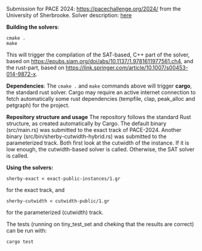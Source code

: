 Submission for PACE 2024: https://pacechallenge.org/2024/ from the University of Sherbrooke. Solver description: [here](sherby_solver_description_pace_2024.pdf)

**Building the solvers**:
```
cmake .
make
```

This will trigger the compilation of the SAT-based, C++ part of the solver, based on https://epubs.siam.org/doi/abs/10.1137/1.9781611977561.ch4,
and the rust-part, based on https://link.springer.com/article/10.1007/s00453-014-9872-x.

**Dependencies**:
The ``cmake .`` and ``make`` commands above will trigger **cargo**, the standard rust solver. Cargo may require an active internet
connection to fetch automatically some rust dependencies (tempfile, clap, peak_alloc and petgraph) for the project.

**Repository structure and usage**
The repository follows the standard Rust structure, as created automatically by Cargo.
The default binary (src/main.rs) was submitted to the exact track of PACE-2024.
Another binary (src/bin/sherby-cutwidth-hybrid.rs) was submitted to the parameterized track.
Both first look at the cutwidth of the instance. If it is low enough, the cutwidth-based
solver is called. Otherwise, the SAT solver is called.

**Using the solvers:**
```
sherby-exact < exact-public-instances/1.gr
```
for the exact track, and
```
sherby-cutwidth < cutwidth-public/1.gr
```
for the parameterized (cutwidth) track.

The tests (running on tiny_test_set and cheking that the results are correct) can be run with:
```
cargo test
```
